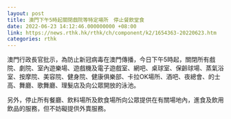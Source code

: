 ```yaml
---
layout: post
title: 澳門下午5時起關閉戲院等特定場所　停止餐飲堂食
date: 2022-06-23 14:12:46.000000000 +08:00
link: https://news.rthk.hk/rthk/ch/component/k2/1654363-20220623.htm
categories: rthk
---
```


澳門行政長官批示，為防止新冠病毒在澳門傳播，今日下午5時起，關閉所有戲院、劇院、室內遊樂場、遊戲機及電子遊戲室、網吧、桌球室、保齡球場、蒸氣浴室、按摩院、美容院、健身院、健康俱樂部、卡拉OK場所、酒吧、夜總會、的士高、舞廳、歌舞廳、理髮店及向公眾開放的泳池。

另外，停止所有餐廳、飲料場所及飲食場所向公眾提供在有關場地內，進食及飲用飲品的服務，但不妨礙提供外賣服務。
